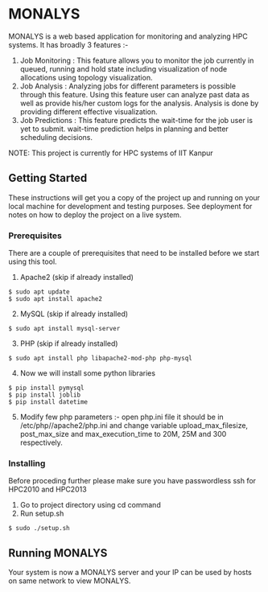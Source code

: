 # MONALYS

MONALYS is a web based application for monitoring and analyzing HPC systems. It has broadly 3 features :-
1.  Job Monitoring : This feature allows you to monitor the job currently in queued, running and hold state including visualization of node allocations using topology visualization. 
2.  Job Analysis : Analyzing jobs for different parameters is possible through this feature. Using this feature user can analyze past data as well as provide his/her custom logs for the analysis. Analysis is done by providing different effective visualization.
3.  Job Predictions : This feature predicts the wait-time for the job user is yet to submit. wait-time prediction helps in planning and better scheduling decisions.

NOTE: This project is currently for HPC systems of IIT Kanpur
## Getting Started

These instructions will get you a copy of the project up and running on your local machine for development and testing purposes. See deployment for notes on how to deploy the project on a live system.

### Prerequisites

There are a couple of prerequisites that need to be installed before we start using this tool.

1. Apache2 (skip if already installed)
```
$ sudo apt update
$ sudo apt install apache2
```
2. MySQL (skip if already installed)
```
$ sudo apt install mysql-server
```

3. PHP (skip if already installed)
```
$ sudo apt install php libapache2-mod-php php-mysql
```
4. Now we will install some python libraries
```
$ pip install pymysql
$ pip install joblib
$ pip install datetime
```
5. Modify few php parameters :-
    open php.ini file it should be in /etc/php/<your php version>/apache2/php.ini and change variable upload_max_filesize, post_max_size and max_execution_time to 20M, 25M and 300 respectively. 

### Installing

Before proceding further please make sure you have passwordless ssh for HPC2010 and HPC2013

1. Go to project directory using cd command
2. Run setup.sh
```
$ sudo ./setup.sh
```
 
## Running MONALYS

Your system is now a MONALYS server and your IP can be used by hosts on same network to view MONALYS.

